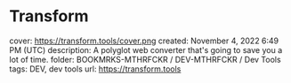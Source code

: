 # Transform

cover: https://transform.tools/cover.png
created: November 4, 2022 6:49 PM (UTC)
description: A polyglot web converter that's going to save you a lot of time.
folder: BOOKMRKS-MTHRFCKR / DEV-MTHRFCKR / Dev Tools
tags: DEV, dev tools
url: https://transform.tools